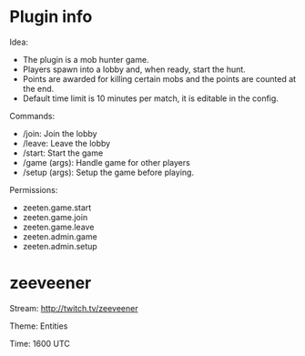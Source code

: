Plugin info
=========

Idea: 
- The plugin is a mob hunter game. 
- Players spawn into a lobby and, when ready, start the hunt. 
- Points are awarded for killing certain mobs and the points are counted at the end.
- Default time limit is 10 minutes per match, it is editable in the config.


Commands:
- /join: Join the lobby
- /leave: Leave the lobby
- /start: Start the game
- /game (args): Handle game for other players
- /setup (args): Setup the game before playing.
    
Permissions:
- zeeten.game.start
- zeeten.game.join
- zeeten.game.leave
- zeeten.admin.game
- zeeten.admin.setup


zeeveener
=========

Stream: http://twitch.tv/zeeveener

Theme: Entities

Time: 1600 UTC
